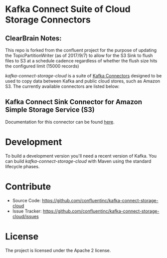 # Kafka Connect Suite of Cloud Storage Connectors

## ClearBrain Notes:
This repo is forked from the confluent project for the purpose of updating the TopicPartitionWriter (as of 2017/9/7) to allow for the S3 Sink to flush files to S3 at a schedule cadence regardless of whether the flush size hits the configured limit (15000 records)

*kafka-connect-storage-cloud* is a suite of [Kafka Connectors](http://kafka.apache.org/documentation.html#connect)
designed to be used to copy data between Kafka and public cloud stores, such as Amazon S3. The currently available connectors are listed below:

## Kafka Connect Sink Connector for Amazon Simple Storage Service (S3)

Documentation for this connector can be found [here](http://docs.confluent.io/current/connect/connect-storage-cloud/kafka-connect-s3/docs/index.html).

# Development

To build a development version you'll need a recent version of Kafka. You can build
*kafka-connect-storage-cloud* with Maven using the standard lifecycle phases.


# Contribute

- Source Code: https://github.com/confluentinc/kafka-connect-storage-cloud
- Issue Tracker: https://github.com/confluentinc/kafka-connect-storage-cloud/issues


# License

The project is licensed under the Apache 2 license.

